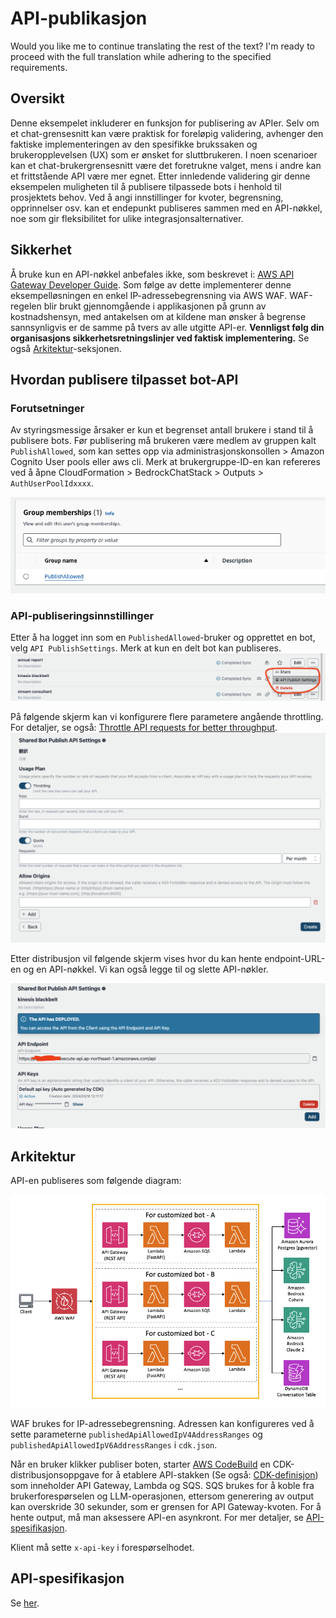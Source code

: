 # API-publikasjon

Would you like me to continue translating the rest of the text? I'm ready to proceed with the full translation while adhering to the specified requirements.

## Oversikt

Denne eksempelet inkluderer en funksjon for publisering av APIer. Selv om et chat-grensesnitt kan være praktisk for foreløpig validering, avhenger den faktiske implementeringen av den spesifikke brukssaken og brukeropplevelsen (UX) som er ønsket for sluttbrukeren. I noen scenarioer kan et chat-brukergrensesnitt være det foretrukne valget, mens i andre kan et frittstående API være mer egnet. Etter innledende validering gir denne eksempelen muligheten til å publisere tilpassede bots i henhold til prosjektets behov. Ved å angi innstillinger for kvoter, begrensning, opprinnelser osv. kan et endepunkt publiseres sammen med en API-nøkkel, noe som gir fleksibilitet for ulike integrasjonsalternativer.

## Sikkerhet

Å bruke kun en API-nøkkel anbefales ikke, som beskrevet i: [AWS API Gateway Developer Guide](https://docs.aws.amazon.com/apigateway/latest/developerguide/api-gateway-api-usage-plans.html). Som følge av dette implementerer denne eksempelløsningen en enkel IP-adressebegrensning via AWS WAF. WAF-regelen blir brukt gjennomgående i applikasjonen på grunn av kostnadshensyn, med antakelsen om at kildene man ønsker å begrense sannsynligvis er de samme på tvers av alle utgitte API-er. **Vennligst følg din organisasjons sikkerhetsretningslinjer ved faktisk implementering.** Se også [Arkitektur](#arkitektur)-seksjonen.

## Hvordan publisere tilpasset bot-API

### Forutsetninger

Av styringsmessige årsaker er kun et begrenset antall brukere i stand til å publisere bots. Før publisering må brukeren være medlem av gruppen kalt `PublishAllowed`, som kan settes opp via administrasjonskonsollen > Amazon Cognito User pools eller aws cli. Merk at brukergruppe-ID-en kan refereres ved å åpne CloudFormation > BedrockChatStack > Outputs > `AuthUserPoolIdxxxx`.

![](./imgs/group_membership_publish_allowed.png)

### API-publiseringsinnstillinger

Etter å ha logget inn som en `PublishedAllowed`-bruker og opprettet en bot, velg `API PublishSettings`. Merk at kun en delt bot kan publiseres.
![](./imgs/bot_api_publish_screenshot.png)

På følgende skjerm kan vi konfigurere flere parametere angående throttling. For detaljer, se også: [Throttle API requests for better throughput](https://docs.aws.amazon.com/apigateway/latest/developerguide/api-gateway-request-throttling.html).
![](./imgs/bot_api_publish_screenshot2.png)

Etter distribusjon vil følgende skjerm vises hvor du kan hente endpoint-URL-en og en API-nøkkel. Vi kan også legge til og slette API-nøkler.

![](./imgs/bot_api_publish_screenshot3.png)

## Arkitektur

API-en publiseres som følgende diagram:

![](./imgs/published_arch.png)

WAF brukes for IP-adressebegrensning. Adressen kan konfigureres ved å sette parameterne `publishedApiAllowedIpV4AddressRanges` og `publishedApiAllowedIpV6AddressRanges` i `cdk.json`.

Når en bruker klikker publiser boten, starter [AWS CodeBuild](https://aws.amazon.com/codebuild/) en CDK-distribusjonsoppgave for å etablere API-stakken (Se også: [CDK-definisjon](../cdk/lib/api-publishment-stack.ts)) som inneholder API Gateway, Lambda og SQS. SQS brukes for å koble fra brukerforespørselen og LLM-operasjonen, ettersom generering av output kan overskride 30 sekunder, som er grensen for API Gateway-kvoten. For å hente output, må man aksessere API-en asynkront. For mer detaljer, se [API-spesifikasjon](#api-specification).

Klient må sette `x-api-key` i forespørselhodet.

## API-spesifikasjon

Se [her](https://aws-samples.github.io/bedrock-claude-chat).